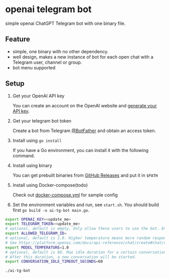 # openai telegram bot

simple openai ChatGPT Telegram bot with one binary file. 

## Feature

- simple, one binary with no other dependency. 
- well design, makes a new instance of bot for each open chat with a Telegram user, channel or group.
- bot menu supported

## Setup

1. Get your OpenAI API key

   You can create an account on the OpenAI website and [generate your API key](https://platform.openai.com/account/api-keys).

2. Get your telegram bot token

   Create a bot from Telegram [@BotFather](https://t.me/BotFather) and obtain an access token.

3. Install using `go install`

   If you have a Go environment, you can install it with the following command.

4. Install using binary

   You can get prebuilt binaries from [GitHub Releases](https://github.com/feitian124/ai-tg-bot/releases) and put it in `$PATH`

5. Install using Docker-compose(todo)

   Check out [docker-compose.yml](docker-compose.yml) for sample config

6. Set the environment variables and run, see `start.sh`. You should build first `go build -o ai-tg-bot main.go`.

```bash
export OPENAI_KEY=<update_me>
export TELEGRAM_TOKEN=<update_me>
# optional, default is empty. Only allow these users to use the bot. Empty means allow all users.
export ALLOWED_TELEGRAM_ID=
# optional, default is 1.0. Higher temperature means more random responses.
# See https://platform.openai.com/docs/api-reference/chat/create#chat/create-temperature
export MODEL_TEMPERATURE=1.0
# optional, default is 60. Max idle duration for a certain conversation.
# After this duration, a new conversation will be started.
export CONVERSATION_IDLE_TIMEOUT_SECONDS=60

./ai-tg-bot
```
